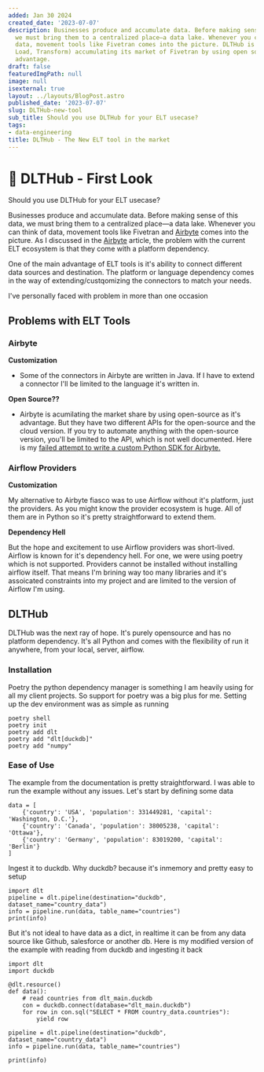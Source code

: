 ```yaml
---
added: Jan 30 2024
created_date: '2023-07-07'
description: Businesses produce and accumulate data. Before making sense of this data,
  we must bring them to a centralized place—a data lake. Whenever you can think of
  data, movement tools like Fivetran comes into the picture. DLTHub is an ELT(Extract,
  Load, Transform) accumulating its market of Fivetran by using open source to its
  advantage.
draft: false
featuredImgPath: null
image: null
isexternal: true
layout: ../layouts/BlogPost.astro
published_date: '2023-07-07'
slug: DLTHub-new-tool
sub_title: Should you use DLTHub for your ELT usecase?
tags:
- data-engineering
title: DLTHub - The New ELT tool in the market
---
```


# 🔗 DLTHub - First Look

Should you use DLTHub for your ELT usecase?

Businesses produce and accumulate data. Before making sense of this data, we must bring them to a centralized place—a data lake. Whenever you can think of data, movement tools like Fivetran and [Airbyte](data-engineering/airbyte-first-look.md) comes into the picture. As I discussed in the [Airbyte](data-engineering/airbyte-first-look.md) article, the problem with the current ELT ecosystem is that they come with a platform dependency.

One of the main advantage of ELT tools is it's ability to connect different data sources and destination. The platform or language dependency comes in the way of extending/custqomizing the connectors to match your needs.

I've personally faced with problem in more than one occasion

## Problems with ELT Tools

### Airbyte

**Customization**

- Some of the connectors in Airbyte are written in Java. If I have to extend a connector I'll be limited to the language it's written in.

**Open Source??**

- Airbyte is acumilating the market share by using open-source as it's advantage. But they have two different APIs for the open-source and the cloud version. If you try to automate anything with the open-source version, you'll be limited to the API, which is not well documented. Here is my [failed attempt to write a custom Python SDK for Airbyte.](https://github.com/bhavaniravi/airbyte-oss-api-sdk)

### Airflow Providers

**Customization**

My alternative to Airbyte fiasco was to use Airflow without it's platform, just the providers. As you might know the provider ecosystem is huge. All of them are in Python so it's pretty straightforward to extend them.

**Dependency Hell**

But the hope and excitement to use Airflow providers was short-lived. Airflow is known for it's dependency hell. For one, we were using poetry which is not supported. Providers cannot be installed without installing airflow itself. That means I'm brining way too many libraries and it's assoicated constraints into my project and are limited to the version of Airflow I'm using.

## DLTHub

DLTHub was the next ray of hope. It's purely opensource and has no platform dependency. It's all Python and comes with the flexibility of run it anywhere, from your local, server, airflow.

### Installation

Poetry the python dependency manager is something I am heavily using for all my client projects. So support for poetry was a big plus for me. Setting up the dev environment was as simple as running

```
poetry shell
poetry init
poetry add dlt
poetry add "dlt[duckdb]"
poetry add "numpy"
```

### Ease of Use

The example from the documentation is pretty straightforward. I was able to run the example without any issues. Let's start by defining some data

```
data = [
    {'country': 'USA', 'population': 331449281, 'capital': 'Washington, D.C.'},
    {'country': 'Canada', 'population': 38005238, 'capital': 'Ottawa'},
    {'country': 'Germany', 'population': 83019200, 'capital': 'Berlin'}
]
```

Ingest it to duckdb. Why duckdb? because it's inmemory and pretty easy to setup

```
import dlt
pipeline = dlt.pipeline(destination="duckdb", dataset_name="country_data")
info = pipeline.run(data, table_name="countries")
print(info)
```

But it's not ideal to have data as a dict, in realtime it can be from any data source like Github, salesforce or another db. Here is my modified version of the example with reading from duckdb and ingesting it back

```
import dlt
import duckdb

@dlt.resource()
def data():
    # read countries from dlt_main.duckdb
    con = duckdb.connect(database="dlt_main.duckdb")
    for row in con.sql("SELECT * FROM country_data.countries"):
        yield row

pipeline = dlt.pipeline(destination="duckdb", dataset_name="country_data")
info = pipeline.run(data, table_name="countries")

print(info)
```